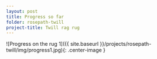 ```yaml
---
layout: post
title: Progress so far
folder: rosepath-twill
project-title: Twill rag rug
---
```

![Progress on the rug 1]({{ site.baseurl }}/projects/rosepath-twill/img/progress1.jpg){: .center-image }